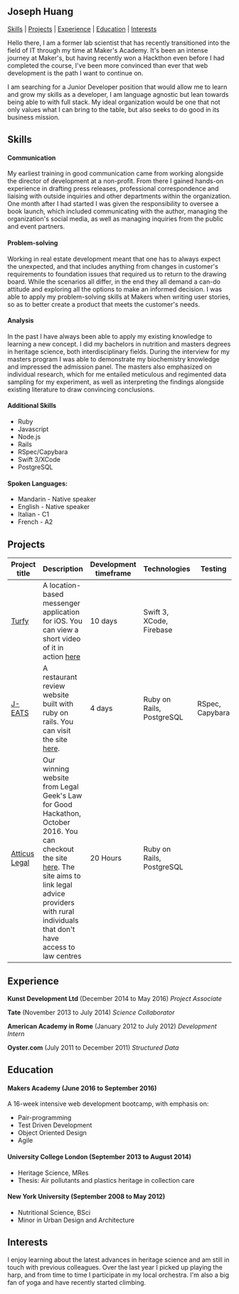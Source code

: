 ## Joseph Huang

[Skills](#skills) | [Projects](#projects) | [Experience](#experience) | [Education](#education) | [Interests](#interests)

Hello there, I am a former lab scientist that has recently transitioned into the field of IT through my time at Maker's Academy. It's been an intense journey at Maker's, but having recently won a Hackthon even before I had completed the course, I've been more convinced than ever that web development is the path I want to continue on.

I am searching for a Junior Developer position that would allow me to learn and grow my skills as a developer, I am language agnostic but lean towards being able to with full stack. My ideal organization would be one that not only values what I can bring to the table, but also seeks to do good in its business mission.

## Skills

#### Communication

My earliest training in good communication came from working alongside the director of development at a non-profit. From there I gained hands-on experience in drafting press releases, professional correspondence and liaising with outside inquiries and other departments within the organization. One month after I had started I was given the responsibility to oversee a book launch, which included communicating with the author, managing the organization's social media, as well as managing inquiries from the public and event partners.

#### Problem-solving

Working in real estate development meant that one has to always expect the unexpected, and that includes anything from changes in customer's requirements to foundation issues that required us to return to the drawing board.
While the scenarios all differ, in the end they all demand a can-do attitude and exploring all the options to make an informed decision. I was able to apply my problem-solving skills at Makers when writing user stories, so as to better create a product that meets the customer's needs.

#### Analysis

In the past I have always been able to apply my existing knowledge to learning a new concept. I did my bachelors in nutrition and masters degrees in heritage science, both interdisciplinary fields. During the interview for my masters program I was able to demonstrate my biochemistry knowledge and impressed the admission panel. The masters also emphasized on individual research, which for me entailed meticulous and regimented data sampling for my experiment, as well as interpreting the findings alongside existing literature to draw convincing conclusions.

#### Additional Skills

- Ruby
- Javascript
- Node.js
- Rails
- RSpec/Capybara
- Swift 3/XCode
- PostgreSQL


#### Spoken Languages:
- Mandarin - Native speaker
- English - Native speaker
- Italian - C1
- French - A2


## Projects

Project title  | Description  									| Development timeframe | Technologies | Testing
------------- | ------------------------------	| ------------- |------------- |---------
[Turfy](https://github.com/lawrencedawson/turfy) | A location-based messenger application for iOS. You can view a short video of it in action [here](https://www.youtube.com/watch?feature=player_embedded&v=16ccXqqh5W8)  | 10 days | Swift 3, XCode, Firebase
[J-EATS](https://github.com/ercekal/yelp) | A restaurant review website built with ruby on rails. You can visit the site [here](https://j-eats.herokuapp.com). | 4 days | Ruby on Rails, PostgreSQL | RSpec, Capybara
[Atticus Legal](https://github.com/jh2633/Atticus_Legal) | Our winning website from Legal Geek's Law for Good Hackathon, October 2016. You can checkout the site [here](https://atticus-legal.herokuapp.com). The site aims to link legal advice providers with rural individuals that don't have access to law centres | 20 Hours | Ruby on Rails, PostgreSQL |


## Experience
**Kunst Development Ltd** (December 2014 to May 2016)
*Project Associate*

**Tate** (November 2013 to July 2014)
*Science Collaborator*

**American Academy in Rome** (January 2012 to July 2012)
*Development Intern*

**Oyster.com** (July 2011 to December 2011)
*Structured Data*

## Education

#### Makers Academy (June 2016 to September 2016)

A 16-week intensive web development bootcamp, with emphasis on:
- Pair-programming
- Test Driven Development
- Object Oriented Design
- Agile

#### University College London (September 2013 to August 2014)

- Heritage Science, MRes
- Thesis: Air pollutants and plastics heritage in collection care


#### New York University (September 2008 to May 2012)

- Nutritional Science, BSci
- Minor in Urban Design and Architecture


## Interests

I enjoy learning about the latest advances in heritage science and am still in touch with previous colleagues.
Over the last year I picked up playing the harp, and from time to time I participate in my local orchestra.
I'm also a big fan of yoga and have recently started climbing.
